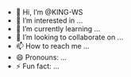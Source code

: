 - 👋 Hi, I’m @KING-WS
- 👀 I’m interested in ...
- 🌱 I’m currently learning ...
- 💞️ I’m looking to collaborate on ...
- 📫 How to reach me ...
- 😄 Pronouns: ...
- ⚡ Fun fact: ...

<!---
KING-WS/KING-WS is a ✨ special ✨ repository because its `README.md` (this file) appears on your GitHub profile.
You can click the Preview link to take a look at your changes.
--->
